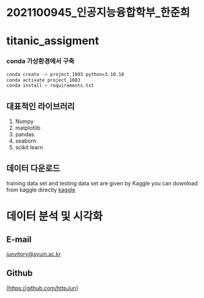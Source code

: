# 2021100945_인공지능융합학부_한준희

# titanic_assigment

### conda 가상환경에서 구축

```bash
conda create -n project_1083 python=3.10.10
conda activate project_1083
conda install < requirements.txt
```

## 대표적인 라이브러리
1. Numpy
2. matplotlib
3. pandas
4. seaborn
5. scikit learn

## 데이터 다운로드
training data set and testing data set are given by Kaggle
you can download from kaggle directly [kaggle](https://www.kaggle.com/c/titanic/data)


# 데이터 분석 및 시각화


## E-mail
junvitory@syuin.ac.kr

## Github
[https://github.com/httpJun]